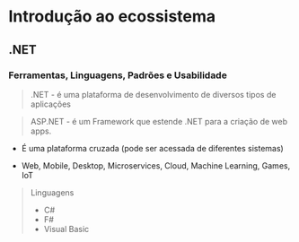 # Introdução ao ecossistema

## .NET
### Ferramentas, Linguagens, Padrões e Usabilidade

> .NET - é uma plataforma de desenvolvimento de diversos tipos de aplicações

> ASP.NET - é um Framework que estende .NET para a criação de web apps.

* É uma plataforma cruzada (pode ser acessada de diferentes sistemas)

* Web, Mobile, Desktop, Microservices, Cloud, Machine Learning, Games, IoT

> Linguagens
> * C#
> * F#
> * Visual Basic
